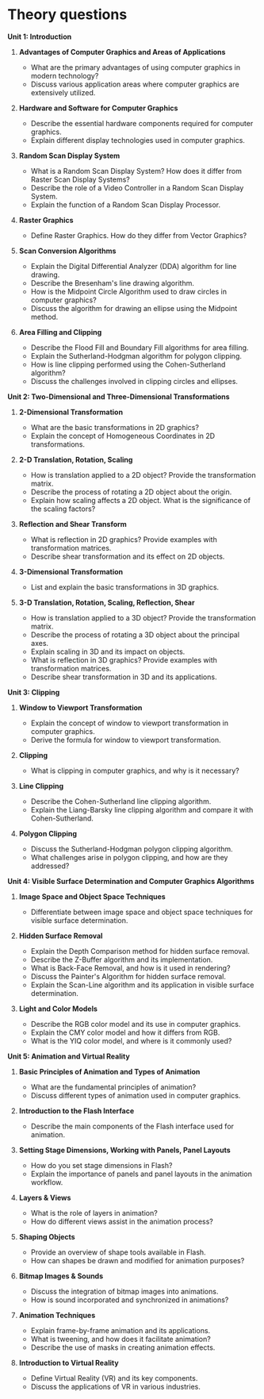 # Theory questions
**Unit 1: Introduction**

1. **Advantages of Computer Graphics and Areas of Applications**
    
    - What are the primary advantages of using computer graphics in modern technology?
    - Discuss various application areas where computer graphics are extensively utilized.
2. **Hardware and Software for Computer Graphics**
    
    - Describe the essential hardware components required for computer graphics.
    - Explain different display technologies used in computer graphics.
3. **Random Scan Display System**
    
    - What is a Random Scan Display System? How does it differ from Raster Scan Display Systems?
    - Describe the role of a Video Controller in a Random Scan Display System.
    - Explain the function of a Random Scan Display Processor.
4. **Raster Graphics**
    
    - Define Raster Graphics. How do they differ from Vector Graphics?
5. **Scan Conversion Algorithms**
    
    - Explain the Digital Differential Analyzer (DDA) algorithm for line drawing.
    - Describe the Bresenham's line drawing algorithm.
    - How is the Midpoint Circle Algorithm used to draw circles in computer graphics?
    - Discuss the algorithm for drawing an ellipse using the Midpoint method.
6. **Area Filling and Clipping**
    
    - Describe the Flood Fill and Boundary Fill algorithms for area filling.
    - Explain the Sutherland-Hodgman algorithm for polygon clipping.
    - How is line clipping performed using the Cohen-Sutherland algorithm?
    - Discuss the challenges involved in clipping circles and ellipses.

**Unit 2: Two-Dimensional and Three-Dimensional Transformations**

1. **2-Dimensional Transformation**
    
    - What are the basic transformations in 2D graphics?
    - Explain the concept of Homogeneous Coordinates in 2D transformations.
2. **2-D Translation, Rotation, Scaling**
    
    - How is translation applied to a 2D object? Provide the transformation matrix.
    - Describe the process of rotating a 2D object about the origin.
    - Explain how scaling affects a 2D object. What is the significance of the scaling factors?
3. **Reflection and Shear Transform**
    
    - What is reflection in 2D graphics? Provide examples with transformation matrices.
    - Describe shear transformation and its effect on 2D objects.
4. **3-Dimensional Transformation**
    
    - List and explain the basic transformations in 3D graphics.
5. **3-D Translation, Rotation, Scaling, Reflection, Shear**
    
    - How is translation applied to a 3D object? Provide the transformation matrix.
    - Describe the process of rotating a 3D object about the principal axes.
    - Explain scaling in 3D and its impact on objects.
    - What is reflection in 3D graphics? Provide examples with transformation matrices.
    - Describe shear transformation in 3D and its applications.

**Unit 3: Clipping**

1. **Window to Viewport Transformation**
    
    - Explain the concept of window to viewport transformation in computer graphics.
    - Derive the formula for window to viewport transformation.
2. **Clipping**
    
    - What is clipping in computer graphics, and why is it necessary?
3. **Line Clipping**
    
    - Describe the Cohen-Sutherland line clipping algorithm.
    - Explain the Liang-Barsky line clipping algorithm and compare it with Cohen-Sutherland.
4. **Polygon Clipping**
    
    - Discuss the Sutherland-Hodgman polygon clipping algorithm.
    - What challenges arise in polygon clipping, and how are they addressed?

**Unit 4: Visible Surface Determination and Computer Graphics Algorithms**

1. **Image Space and Object Space Techniques**
    
    - Differentiate between image space and object space techniques for visible surface determination.
2. **Hidden Surface Removal**
    
    - Explain the Depth Comparison method for hidden surface removal.
    - Describe the Z-Buffer algorithm and its implementation.
    - What is Back-Face Removal, and how is it used in rendering?
    - Discuss the Painter's Algorithm for hidden surface removal.
    - Explain the Scan-Line algorithm and its application in visible surface determination.
3. **Light and Color Models**
    
    - Describe the RGB color model and its use in computer graphics.
    - Explain the CMY color model and how it differs from RGB.
    - What is the YIQ color model, and where is it commonly used?

**Unit 5: Animation and Virtual Reality**

1. **Basic Principles of Animation and Types of Animation**
    
    - What are the fundamental principles of animation?
    - Discuss different types of animation used in computer graphics.
2. **Introduction to the Flash Interface**
    
    - Describe the main components of the Flash interface used for animation.
3. **Setting Stage Dimensions, Working with Panels, Panel Layouts**
    
    - How do you set stage dimensions in Flash?
    - Explain the importance of panels and panel layouts in the animation workflow.
4. **Layers & Views**
    
    - What is the role of layers in animation?
    - How do different views assist in the animation process?
5. **Shaping Objects**
    
    - Provide an overview of shape tools available in Flash.
    - How can shapes be drawn and modified for animation purposes?
6. **Bitmap Images & Sounds**
    
    - Discuss the integration of bitmap images into animations.
    - How is sound incorporated and synchronized in animations?
7. **Animation Techniques**
    
    - Explain frame-by-frame animation and its applications.
    - What is tweening, and how does it facilitate animation?
    - Describe the use of masks in creating animation effects.
8. **Introduction to Virtual Reality**
    
    - Define Virtual Reality (VR) and its key components.
    - Discuss the applications of VR in various industries.